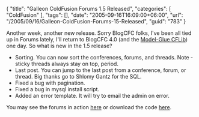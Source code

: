 {
	"title": "Galleon ColdFusion Forums 1.5 Released",
	"categories": [
		"ColdFusion"
	],
	"tags": [],
	"date": "2005-09-16T16:09:00+06:00",
	"url": "/2005/09/16/Galleon-ColdFusion-Forums-15-Released",
	"guid": "783"
}

Another week, another new release. Sorry BlogCFC folks, I've been all tied up in Forums lately, I'll return to BlogCFC 4.0 (and the <a href="http://mg.cflib.org">Model-Glue CFLib</a>) one day. So what is new in the 1.5 release?

<ul>
<li>Sorting. You can now sort the conferences, forums, and threads. Note - sticky threads always stay on top, period.
<li>Last post. You can jump to the last post from a conference, forum, or thread. Big thanks go to Shlomy Gantz for the SQL.
<li>Fixed a bug with pagination. 
<li>Fixed a bug in mysql install script.
<li>Added an error template. It will try to email the admin on error.
</ul>

You may see the forums in action <a href="http://ray.camdenfamily.com/forums">here</a> or download the code <a href="http://ray.camdenfamily.com/downloads/forums.zip">here</a>.